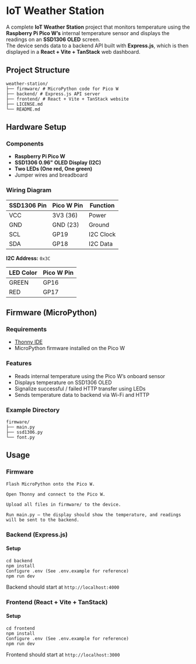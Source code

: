 # IoT Weather Station

A complete **IoT Weather Station** project that monitors temperature using the **Raspberry Pi Pico W’s** internal temperature sensor and displays the readings on an **SSD1306 OLED** screen.  
The device sends data to a backend API built with **Express.js**, which is then displayed in a **React + Vite + TanStack** web dashboard.

## Project Structure

```
weather-station/
├── firmware/ # MicroPython code for Pico W
├── backend/ # Express.js API server
├── frontend/ # React + Vite + TanStack website
├── LICENSE.md
└── README.md
```

## Hardware Setup

### Components
- **Raspberry Pi Pico W**
- **SSD1306 0.96" OLED Display (I2C)**
- **Two LEDs (One red, One green)**
- Jumper wires and breadboard

### Wiring Diagram

| SSD1306 Pin  | Pico W Pin  | Function   |
|--------------|-------------|------------|
| VCC          | 3V3 (36)    | Power      |
| GND          | GND (23)    | Ground     |
| SCL          | GP19        | I2C Clock  |
| SDA          | GP18        | I2C Data   |

**I2C Address:** `0x3C`

| LED Color  | Pico W Pin  |
|------------|-------------|
| GREEN      | GP16        |
| RED        | GP17        |

## Firmware (MicroPython)

### Requirements
- [Thonny IDE](https://thonny.org/)
- MicroPython firmware installed on the Pico W

### Features
- Reads internal temperature using the Pico W’s onboard sensor
- Displays temperature on SSD1306 OLED
- Signalize successful / failed HTTP transfer using LEDs
- Sends temperature data to backend via Wi-Fi and HTTP

### Example Directory

```
firmware/
├── main.py
├── ssd1306.py
└── font.py
```


## Usage

### Firmware

    Flash MicroPython onto the Pico W.

    Open Thonny and connect to the Pico W.

    Upload all files in firmware/ to the device.

    Run main.py — the display should show the temperature, and readings will be sent to the backend.

### Backend (Express.js)

#### Setup

```
cd backend
npm install
Configure .env (See .env.example for reference)
npm run dev
```

Backend should start at `http://localhost:4000`

### Frontend (React + Vite + TanStack)

#### Setup

```
cd frontend
npm install
Configure .env (See .env.example for reference)
npm run dev
```

Frontend should start at `http://localhost:3000`
